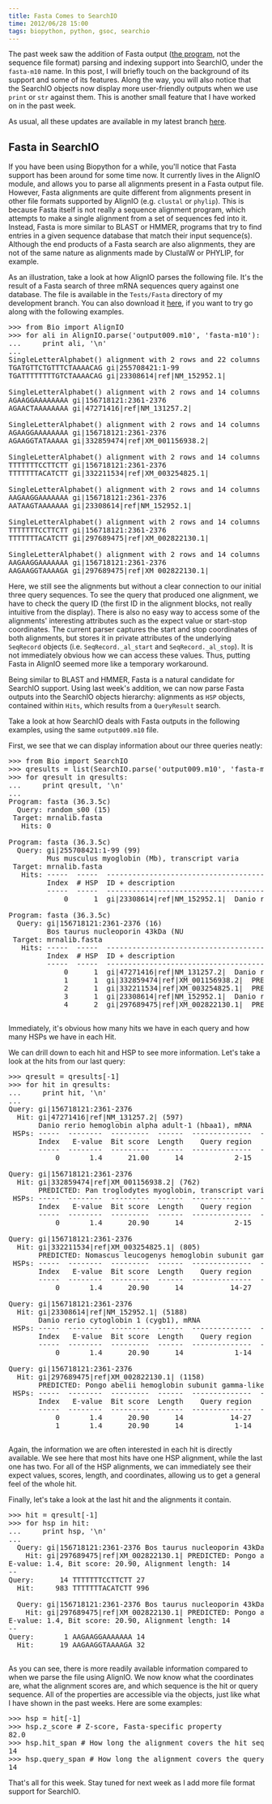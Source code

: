 ```yaml
---
title: Fasta Comes to SearchIO
time: 2012/06/28 15:00
tags: biopython, python, gsoc, searchio
---
```


The past week saw the addition of Fasta output ([the program](http://fasta.bioch.virginia.edu/), not the sequence file format) parsing and indexing support into SearchIO, under the `fasta-m10` name. In this post, I will briefly touch on the background of its support and some of its features. Along the way, you will also notice that the SearchIO objects now display more user-friendly outputs when we use `print` or `str` against them. This is another small feature that I have worked on in the past week.

As usual, all these updates are available in my latest branch [here](https://github.com/bow/biopython/tree/searchio).

Fasta in SearchIO
-----------------
If you have been using Biopython for a while, you'll notice that Fasta support has been around for some time now. It currently lives in the AlignIO module, and allows you to parse all alignments present in a Fasta output file. However, Fasta alignments are quite different from alignments present in other file formats supported by AlignIO (e.g. `clustal` or `phylip`). This is because Fasta itself is not really a sequence alignment program, which attempts to make a single alignment from a set of sequences fed into it. Instead, Fasta is more similar to BLAST or HMMER, programs that try to find entries in a given sequence database that match their input sequence(s). Although the end products of a Fasta search are also alignments, they are not of the same nature as alignments made by ClustalW or PHYLIP, for example. 

As an illustration, take a look at how AlignIO parses the following file. It's the result of a Fasta search of three mRNA sequences query against one database. The file is available in the `Tests/Fasta` directory of my development branch. You can also download it [here](https://raw.github.com/bow/biopython/searchio/Tests/Fasta/output009.m10), if you want to try go along with the following examples.

<pre lang="python">
>>> from Bio import AlignIO
>>> for ali in AlignIO.parse('output009.m10', 'fasta-m10'):
...     print ali, '\n'
... 
SingleLetterAlphabet() alignment with 2 rows and 22 columns
TGATGTTCTGTTTCTAAAACAG gi|255708421:1-99
TGATTTTTTTTGTCTAAAACAG gi|23308614|ref|NM_152952.1| 

SingleLetterAlphabet() alignment with 2 rows and 14 columns
AGAAGGAAAAAAAA gi|156718121:2361-2376
AGAACTAAAAAAAA gi|47271416|ref|NM_131257.2| 

SingleLetterAlphabet() alignment with 2 rows and 14 columns
AGAAGGAAAAAAAA gi|156718121:2361-2376
AGAAGGTATAAAAA gi|332859474|ref|XM_001156938.2| 

SingleLetterAlphabet() alignment with 2 rows and 14 columns
TTTTTTTCCTTCTT gi|156718121:2361-2376
TTTTTTTACATCTT gi|332211534|ref|XM_003254825.1| 

SingleLetterAlphabet() alignment with 2 rows and 14 columns
AAGAAGGAAAAAAA gi|156718121:2361-2376
AATAAGTAAAAAAA gi|23308614|ref|NM_152952.1| 

SingleLetterAlphabet() alignment with 2 rows and 14 columns
TTTTTTTCCTTCTT gi|156718121:2361-2376
TTTTTTTACATCTT gi|297689475|ref|XM_002822130.1| 

SingleLetterAlphabet() alignment with 2 rows and 14 columns
AAGAAGGAAAAAAA gi|156718121:2361-2376
AAGAAGGTAAAAGA gi|297689475|ref|XM_002822130.1| 
</pre>

Here, we still see the alignments but without a clear connection to our initial three query sequences. To see the query that produced one alignment, we have to check the query ID (the first ID in the alignment blocks, not really intuitive from the display). There is also no easy way to access some of the alignments' interesting attributes such as the expect value or start-stop coordinates. The current parser captures the start and stop coordinates of both alignments, but stores it in private attributes of the underlying `SeqRecord` objects (i.e. `SeqRecord._al_start` and `SeqRecord._al_stop`). It is not immediately obvious how we can access these values.  Thus, putting Fasta in AlignIO seemed more like a temporary workaround.

Being similar to BLAST and HMMER, Fasta is a natural candidate for SearchIO support. Using last week's addition, we can now parse Fasta outputs into the SearchIO objects hierarchy: alignments as `HSP` objects, contained within `Hits`, which results from a `QueryResult` search.

Take a look at how SearchIO deals with Fasta outputs in the following examples, using the same `output009.m10` file.

First, we see that we can display information about our three queries neatly:
<pre lang="python">
>>> from Bio import SearchIO
>>> qresults = list(SearchIO.parse('output009.m10', 'fasta-m10'))
>>> for qresult in qresults:
...     print qresult, '\n'
... 
Program: fasta (36.3.5c)
  Query: random_s00 (15)
 Target: mrnalib.fasta
   Hits: 0 

Program: fasta (36.3.5c)
  Query: gi|255708421:1-99 (99)
         Mus musculus myoglobin (Mb), transcript varia
 Target: mrnalib.fasta
   Hits: -----  -----  ---------------------------------------------------------
         Index  # HSP  ID + description                                         
         -----  -----  ---------------------------------------------------------
             0      1  gi|23308614|ref|NM_152952.1|  Danio rerio cytoglobin 1... 

Program: fasta (36.3.5c)
  Query: gi|156718121:2361-2376 (16)
         Bos taurus nucleoporin 43kDa (NU
 Target: mrnalib.fasta
   Hits: -----  -----  ---------------------------------------------------------
         Index  # HSP  ID + description                                         
         -----  -----  ---------------------------------------------------------
             0      1  gi|47271416|ref|NM_131257.2|  Danio rerio hemoglobin a...
             1      1  gi|332859474|ref|XM_001156938.2|  PREDICTED: Pan trogl...
             2      1  gi|332211534|ref|XM_003254825.1|  PREDICTED: Nomascus ...
             3      1  gi|23308614|ref|NM_152952.1|  Danio rerio cytoglobin 1...
             4      2  gi|297689475|ref|XM_002822130.1|  PREDICTED: Pongo abe... 

</pre>
Immediately, it's obvious how many hits we have in each query and how many HSPs we have in each Hit.

We can drill down to each hit and HSP to see more information. Let's take a look at the hits from our last query:
<pre lang="python">
>>> qresult = qresults[-1]
>>> for hit in qresults:
...     print hit, '\n'
... 
Query: gi|156718121:2361-2376
  Hit: gi|47271416|ref|NM_131257.2| (597)
       Danio rerio hemoglobin alpha adult-1 (hbaa1), mRNA
 HSPs: -----  --------  ---------  ------  --------------  --------------
       Index   E-value  Bit score  Length    Query region      Hit region
       -----  --------  ---------  ------  --------------  --------------
           0       1.4      21.00      14            2-15         572-585 

Query: gi|156718121:2361-2376
  Hit: gi|332859474|ref|XM_001156938.2| (762)
       PREDICTED: Pan troglodytes myoglobin, transcript variant 11 (MB), mRNA
 HSPs: -----  --------  ---------  ------  --------------  --------------
       Index   E-value  Bit score  Length    Query region      Hit region
       -----  --------  ---------  ------  --------------  --------------
           0       1.4      20.90      14            2-15           84-97 

Query: gi|156718121:2361-2376
  Hit: gi|332211534|ref|XM_003254825.1| (805)
       PREDICTED: Nomascus leucogenys hemoglobin subunit gamma-2-like (LOC100...
 HSPs: -----  --------  ---------  ------  --------------  --------------
       Index   E-value  Bit score  Length    Query region      Hit region
       -----  --------  ---------  ------  --------------  --------------
           0       1.4      20.90      14           14-27         633-646 

Query: gi|156718121:2361-2376
  Hit: gi|23308614|ref|NM_152952.1| (5188)
       Danio rerio cytoglobin 1 (cygb1), mRNA
 HSPs: -----  --------  ---------  ------  --------------  --------------
       Index   E-value  Bit score  Length    Query region      Hit region
       -----  --------  ---------  ------  --------------  --------------
           0       1.4      20.90      14            1-14       3547-3560 

Query: gi|156718121:2361-2376
  Hit: gi|297689475|ref|XM_002822130.1| (1158)
       PREDICTED: Pongo abelii hemoglobin subunit gamma-like (LOC100439631), ...
 HSPs: -----  --------  ---------  ------  --------------  --------------
       Index   E-value  Bit score  Length    Query region      Hit region
       -----  --------  ---------  ------  --------------  --------------
           0       1.4      20.90      14           14-27         983-996
           1       1.4      20.90      14            1-14           19-32 

</pre>
Again, the information we are often interested in each hit is directly available. We see here that most hits have one HSP alignment, while the last one has two. For all of the HSP alignments, we can immediately see their expect values, scores, length, and coordinates, allowing us to get a general feel of the whole hit.

Finally, let's take a look at the last hit and the alignments it contain.
<pre lang="python">
>>> hit = qresult[-1]
>>> for hsp in hit:
...     print hsp, '\n'
... 
  Query: gi|156718121:2361-2376 Bos taurus nucleoporin 43kDa (NU
    Hit: gi|297689475|ref|XM_002822130.1| PREDICTED: Pongo abelii hemoglobin ...
E-value: 1.4, Bit score: 20.90, Alignment length: 14
--
Query:      14 TTTTTTTCCTTCTT 27
  Hit:     983 TTTTTTTACATCTT 996 

  Query: gi|156718121:2361-2376 Bos taurus nucleoporin 43kDa (NU
    Hit: gi|297689475|ref|XM_002822130.1| PREDICTED: Pongo abelii hemoglobin ...
E-value: 1.4, Bit score: 20.90, Alignment length: 14
--
Query:       1 AAGAAGGAAAAAAA 14
  Hit:      19 AAGAAGGTAAAAGA 32 

</pre>
As you can see, there is more readily available information compared to when we parse the file using AlignIO. We now know what the coordinates are, what the alignment scores are, and which sequence is the hit or query sequence. All of the properties are accessible via the objects, just like what I have shown in the past weeks. Here are some examples:

<pre lang="python">
>>> hsp = hit[-1]
>>> hsp.z_score # Z-score, Fasta-specific property
82.0
>>> hsp.hit_span # How long the alignment covers the hit sequence
14
>>> hsp.query_span # How long the alignment covers the query sequence
14
</pre>

That's all for this week. Stay tuned for next week as I add more file format support for SearchIO.

